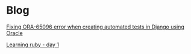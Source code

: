 # Blog

[Fixing ORA-65096 error when creating automated tests in Django using Oracle](fix-ORA-65096-django.md)

[Learning ruby - day 1](learning-ruby-day1.md)